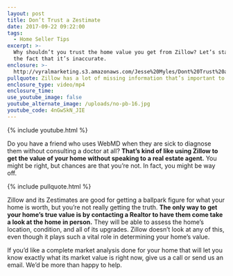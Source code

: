 ```yaml
---
layout: post
title: Don’t Trust a Zestimate
date: 2017-09-22 09:22:00
tags:
  - Home Seller Tips
excerpt: >-
  Why shouldn’t you trust the home value you get from Zillow? Let’s start with
  the fact that it’s inaccurate.
enclosure: >-
  http://vyralmarketing.s3.amazonaws.com/Jesse%20Myles/Dont%20Trust%20a%20Zestimate.mp4
pullquote: Zillow has a lot of missing information that’s important to your home’s value.
enclosure_type: video/mp4
enclosure_time:
use_youtube_image: false
youtube_alternate_image: /uploads/no-pb-16.jpg
youtube_code: 4nGwSkN_JIE
---
```



{% include youtube.html %}

Do you have a friend who uses WebMD when they are sick to diagnose them without consulting a doctor at all? **That’s kind of like using Zillow to get the value of your home without speaking to a real estate agent.** You might be right, but chances are that you’re not. In fact, you might be way off.

{% include pullquote.html %}

Zillow and its Zestimates are good for getting a ballpark figure for what your home is worth, but you’re not really getting the truth. **The only way to get your home’s true value is by contacting a Realtor to have them come take a look at the home in person.** They will be able to assess the home’s location, condition, and all of its upgrades. Zillow doesn’t look at any of this, even though it plays such a vital role in determining your home’s value.

If you’d like a complete market analysis done for your home that will let you know exactly what its market value is right now, give us a call or send us an email. We’d be more than happy to help.